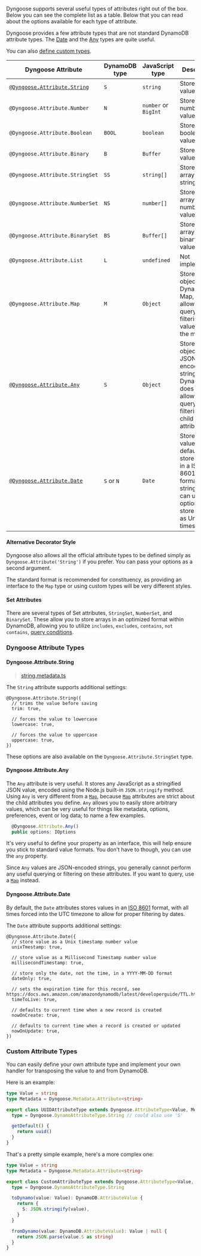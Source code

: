 Dyngoose supports several useful types of attributes right out of the box. Below you can see the complete list as a table. Below that you can read about the options available for each type of attribute.

Dyngoose provides a few attribute types that are not standard DynamoDB attribute types. The [Date](#dyngooseattributedate) and the [Any](#dyngooseattributeany) types are quite useful.

You can also [define custom types](#custom-attribute-types).

| Dyngoose Attribute | DynamoDB type | JavaScript type | Description |
|-|-|-|-|
| [`@Dyngoose.Attribute.String`](#dyngooseattributestring) | `S` | `string` | Stores string values. |
| `@Dyngoose.Attribute.Number` | `N` | `number` or `BigInt` | Stores number values. |
| `@Dyngoose.Attribute.Boolean` | `BOOL` | `boolean` | Stores boolean values. |
| `@Dyngoose.Attribute.Binary` | `B` | `Buffer` | Stores binary values. |
| `@Dyngoose.Attribute.StringSet` | `SS` | `string[]` | Stores an array of string values. |
| `@Dyngoose.Attribute.NumberSet` | `NS` | `number[]` | Stores an array of number values. |
| `@Dyngoose.Attribute.BinarySet` | `BS` | `Buffer[]` | Stores an array of binary values. |
| `@Dyngoose.Attribute.List` | `L` | `undefined` | Not implemented. |
| `@Dyngoose.Attribute.Map` | `M` | `Object` | Stores an object as a DynamoDB Map, allowing for querying and filtering of values within the map. |
| [`@Dyngoose.Attribute.Any`](dyngooseattributeany) | `S` | `Object` | Stores an object as a JSON-encoded string in DynamoDB, does not allow querying or filtering of child attributes. |
| [`@Dyngoose.Attribute.Date`](dyngooseattributedate) | `S` or `N` | `Date` | Stores a Date value. By default stores values in a ISO 8601 formatted string. You can use options to store values as Unix timestamps. |

#### Alternative Decorator Style

Dyngoose also allows all the official attribute types to be defined simply as `Dyngoose.Attribute('String')` if you prefer. You can pass your options as a second argument.

The standard format is recommended for constituency, as providing an interface to the `Map` type or using custom types will be very different styles.

#### Set Attributes

There are several types of Set attributes, `StringSet`, `NumberSet`, and `BinarySet`. These allow you to store arrays in an optimized format within DynamoDB, allowing you to utilize `includes`, `excludes`, `contains`, `not contains`, [query conditions](Querying.md#query-conditions).

### Dyngoose Attribute Types

#### Dyngoose.Attribute.String

> [string.metadata.ts](https://github.com/benhutchins/dyngoose/blob/master/src/metadata/attribute-types/string.metadata.ts)

The `String` attribute supports additional settings:

```
@Dyngoose.Attribute.String({
  // trims the value before saving
  trim: true,

  // forces the value to lowercase
  lowercase: true,

  // forces the value to uppercase
  uppercase: true,
})
```

These options are also available on the `Dyngoose.Attribute.StringSet` type.

#### Dyngoose.Attribute.Any

The `Any` attribute is very useful. It stores any JavaScript as a stringified JSON value, encoded using the Node.js built-in `JSON.stringify` method. Using `Any` is very different from a [`Map`](#dyngooseattributemap), because [`Map`](#dyngooseattributemap) attributes are strict about the child attributes you define. `Any` allows you to easily store arbitrary values, which can be very useful for things like metadata, options, preferences, event or log data; to name a few examples.

```typescript
  @Dyngoose.Attribute.Any()
  public options: IOptions
```

It's very useful to define your property as an interface, this will help ensure you stick to standard value formats. You don't have to though, you can use the `any` property.

Since `Any` values are JSON-encoded strings, you generally cannot perform any useful querying or filtering on these attributes. If you want to query, use a [`Map`](#dyngooseattributemap) instead.

#### Dyngoose.Attribute.Date

By default, the `Date` attributes stores values in an [ISO 8601](https://en.wikipedia.org/wiki/ISO_8601) format, with all times forced into the UTC timezone to allow for proper filtering by dates.

The `Date` attribute supports additional settings:

```
@Dyngoose.Attribute.Date({
  // store value as a Unix timestamp number value
  unixTmestamp: true,

  // store value as a Millisecond Timestamp number value
  millisecondTimestamp: true,

  // store only the date, not the time, in a YYYY-MM-DD format
  dateOnly: true,

  // sets the expiration time for this record, see https://docs.aws.amazon.com/amazondynamodb/latest/developerguide/TTL.html
  timeToLive: true,

  // defaults to current time when a new record is created
  nowOnCreate: true,

  // defaults to current time when a record is created or updated
  nowOnUpdate: true,
})
```

### Custom Attribute Types

You can easily define your own attribute type and implement your own handler for transposing the value to and from DynamoDB.

Here is an example:

```typescript
type Value = string
type Metadata = Dyngoose.Metadata.Attribute<string>

export class UUIDAttributeType extends Dyngoose.AttributeType<Value, Metadata> {
  type = Dyngoose.DynamoAttributeType.String // could also use 'S'

  getDefault() {
    return uuid()
  }
}
```

That's a pretty simple example, here's a more complex one:

```typescript
type Value = string
type Metadata = Dyngoose.Metadata.Attribute<string>

export class CustomAttributeType extends Dyngoose.AttributeType<Value, Metadata> {
  type = Dyngoose.DynamoAttributeType.String

  toDynamo(value: Value): DynamoDB.AttributeValue {
    return {
      S: JSON.stringify(value),
    }
  }

  fromDynamo(value: DynamoDB.AttributeValue): Value | null {
    return JSON.parse(value.S as string)
  }
}
```
